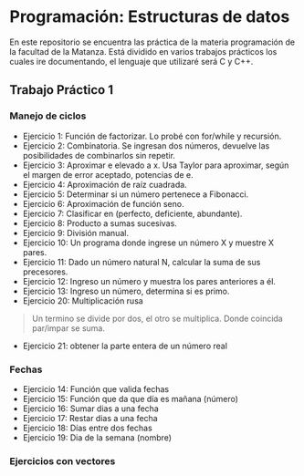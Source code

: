 # Programación: Estructuras de datos  

En este repositorio se encuentra las práctica de la materia programación de la facultad de la Matanza. Está dividido en varios trabajos prácticos los cuales ire documentando, el lenguaje que utilizaré será C y C++.

## Trabajo Práctico 1

### Manejo de ciclos

- Ejercicio 1: Función de factorizar. Lo probé con for/while y recursión.
- Ejercicio 2: Combinatoria. Se ingresan dos números, devuelve las posibilidades de combinarlos sin repetir.
- Ejercicio 3: Aproximar e elevado a x. Usa Taylor para aproximar, según el margen de error aceptado, potencias de e.
- Ejercicio 4: Aproximación de raíz cuadrada.
- Ejercicio 5: Determinar si un número pertenece a Fibonacci.
- Ejercicio 6: Aproximación de función seno.
- Ejercicio 7: Clasificar en (perfecto, deficiente, abundante).
- Ejercicio 8: Producto a sumas sucesivas.
- Ejercicio 9: División manual.
- Ejercicio 10: Un programa donde ingrese un número X y muestre X pares.
- Ejercicio 11: Dado un número natural N, calcular la suma de sus precesores.
- Ejercicio 12: Ingreso un número y muestra los pares anteriores a él.
- Ejercicio 13: Ingreso un número, determina si es primo.
- Ejercicio 20: Multiplicación rusa

> Un termino se divide por dos, el otro se multiplica. Donde coincida par/impar se suma.

- Ejercicio 21: obtener la parte entera de un número real

### Fechas

- Ejercicio 14: Función que valida fechas
- Ejercicio 15: Función que da que día es mañana (número)
- Ejercicio 16: Sumar dias a una fecha
- Ejercicio 17: Restar dias a una fecha
- Ejercicio 18: Días entre dos fechas
- Ejercicio 19: Dia de la semana (nombre)

### Ejercicios con vectores

